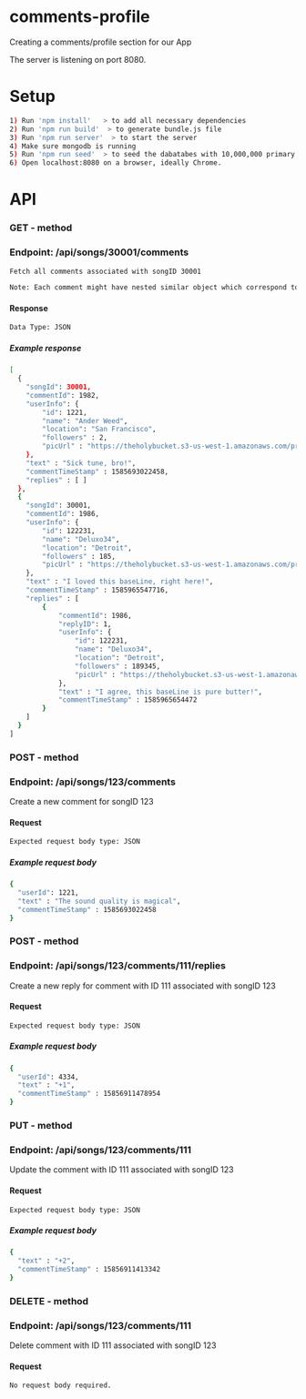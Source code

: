 # comments-profile
Creating a comments/profile section for our App

The server is listening on port 8080.

# Setup
```sh
1) Run 'npm install'   > to add all necessary dependencies
2) Run 'npm run build'  > to generate bundle.js file
3) Run 'npm run server'  > to start the server
4) Make sure mongodb is running
5) Run 'npm run seed'  > to seed the dabatabes with 10,000,000 primary entries.  
6) Open localhost:8080 on a browser, ideally Chrome.
```
# API
### GET - method
### Endpoint:  /api/songs/30001/comments
```sh
Fetch all comments associated with songID 30001

Note: Each comment might have nested similar object which correspond to the replies. While Comments and their respetctive replies have separate POST request routes, both are pulled together with this same GET request.
```
#### Response
```sh
Data Type: JSON
```
##### Example response
```sh
[
  { 
    "songId": 30001,
    "commentId": 1982,
    "userInfo": {
        "id": 1221, 
        "name": "Ander Weed", 
        "location": "San Francisco", 
        "followers" : 2, 
        "picUrl" : "https://theholybucket.s3-us-west-1.amazonaws.com/projectaudibly/guest-icon.png"
    },  
    "text" : "Sick tune, bro!", 
    "commentTimeStamp" : 1585693022458, 
    "replies" : [ ]
  },
  { 
    "songId": 30001,
    "commentId": 1986,
    "userInfo": {
        "id": 122231, 
        "name": "Deluxo34", 
        "location": "Detroit", 
        "followers" : 185, 
        "picUrl" : "https://theholybucket.s3-us-west-1.amazonaws.com/projectaudibly/guest-icon.png"
    },  
    "text" : "I loved this baseLine, right here!", 
    "commentTimeStamp" : 1585965547716, 
    "replies" : [
        { 
            "commentId": 1986,
            "replyID": 1,
            "userInfo": {
                "id": 122231, 
                "name": "Deluxo34", 
                "location": "Detroit", 
                "followers" : 189345, 
                "picUrl" : "https://theholybucket.s3-us-west-1.amazonaws.com/projectaudibly/guest-icon.png"
            },  
            "text" : "I agree, this baseLine is pure butter!", 
            "commentTimeStamp" : 1585965654472
        }
    ]
  }
] 
```


### POST - method
### Endpoint:  /api/songs/123/comments
Create a new comment for songID 123

#### Request
```sh
Expected request body type: JSON
```
##### Example request body
```sh
{
  "userId": 1221, 
  "text" : "The sound quality is magical", 
  "commentTimeStamp" : 1585693022458  
}
```


### POST - method
### Endpoint:  /api/songs/123/comments/111/replies
Create a new reply for comment with ID 111 associated with songID 123

#### Request
```sh
Expected request body type: JSON
```
##### Example request body
```sh
{
  "userId": 4334, 
  "text" : "+1", 
  "commentTimeStamp" : 15856911478954  
}
```


### PUT - method
### Endpoint:  /api/songs/123/comments/111
Update the comment with ID 111 associated with songID 123

#### Request
```sh
Expected request body type: JSON
```
##### Example request body
```sh
{ 
  "text" : "+2", 
  "commentTimeStamp" : 15856911413342  
}
```


### DELETE - method
### Endpoint:  /api/songs/123/comments/111
Delete comment with ID 111 associated with songID 123 

#### Request
```sh
No request body required.
```



